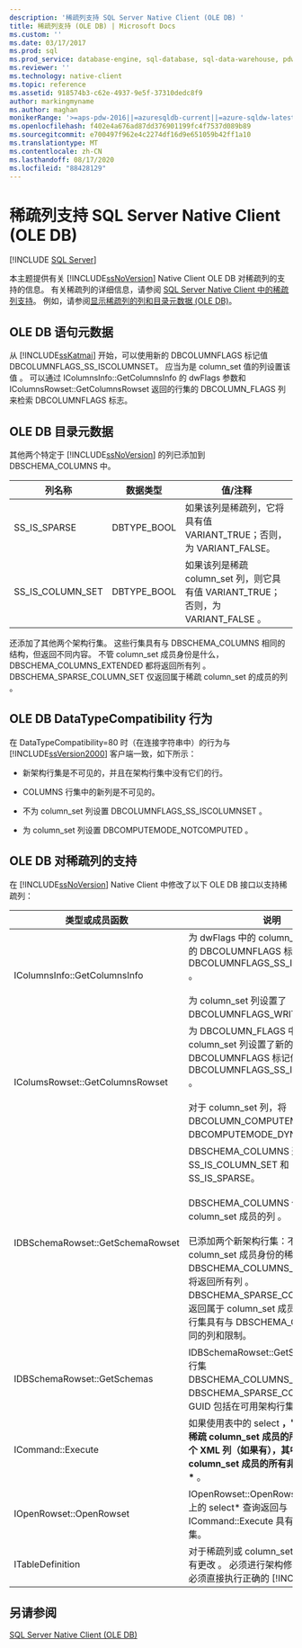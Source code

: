```yaml
---
description: '稀疏列支持 SQL Server Native Client (OLE DB) '
title: 稀疏列支持 (OLE DB) | Microsoft Docs
ms.custom: ''
ms.date: 03/17/2017
ms.prod: sql
ms.prod_service: database-engine, sql-database, sql-data-warehouse, pdw
ms.reviewer: ''
ms.technology: native-client
ms.topic: reference
ms.assetid: 918574b3-c62e-4937-9e5f-37310dedc8f9
author: markingmyname
ms.author: maghan
monikerRange: '>=aps-pdw-2016||=azuresqldb-current||=azure-sqldw-latest||>=sql-server-2016||=sqlallproducts-allversions||>=sql-server-linux-2017||=azuresqldb-mi-current'
ms.openlocfilehash: f402e4a676ad87dd376901199fc4f7537d089b89
ms.sourcegitcommit: e700497f962e4c2274df16d9e651059b42ff1a10
ms.translationtype: MT
ms.contentlocale: zh-CN
ms.lasthandoff: 08/17/2020
ms.locfileid: "88428129"
---
```

# <a name="sparse-columns-support-in-sql-server-native-client-ole-db"></a>稀疏列支持 SQL Server Native Client (OLE DB) 
[!INCLUDE [SQL Server](../../../includes/applies-to-version/sql-asdb-asdbmi-asa-pdw.md)]

  本主题提供有关 [!INCLUDE[ssNoVersion](../../../includes/ssnoversion-md.md)] Native Client OLE DB 对稀疏列的支持的信息。 有关稀疏列的详细信息，请参阅 [SQL Server Native Client 中的稀疏列支持](../../../relational-databases/native-client/features/sparse-columns-support-in-sql-server-native-client.md)。 例如，请参阅[显示稀疏列的列和目录元数据 &#40;OLE DB&#41;](../../../relational-databases/native-client-ole-db-how-to/display-column-and-catalog-metadata-for-sparse-columns-ole-db.md)。  
  
## <a name="ole-db-statement-metadata"></a>OLE DB 语句元数据  
 从 [!INCLUDE[ssKatmai](../../../includes/sskatmai-md.md)] 开始，可以使用新的 DBCOLUMNFLAGS 标记值 DBCOLUMNFLAGS_SS_ISCOLUMNSET。 应当为是 column_set 值的列设置该值  。 可以通过 IColumnsInfo::GetColumnsInfo 的 dwFlags  参数和 IColumnsRowset::GetColumnsRowset 返回的行集的 DBCOLUMN_FLAGS 列来检索 DBCOLUMNFLAGS 标志。  
  
## <a name="ole-db-catalog-metadata"></a>OLE DB 目录元数据  
 其他两个特定于 [!INCLUDE[ssNoVersion](../../../includes/ssnoversion-md.md)] 的列已添加到 DBSCHEMA_COLUMNS 中。  
  
|列名称|数据类型|值/注释|  
|-----------------|---------------|---------------------|  
|SS_IS_SPARSE|DBTYPE_BOOL|如果该列是稀疏列，它将具有值 VARIANT_TRUE；否则，为 VARIANT_FALSE。|  
|SS_IS_COLUMN_SET|DBTYPE_BOOL|如果该列是稀疏 column_set 列，则它具有值 VARIANT_TRUE；否则，为 VARIANT_FALSE  。|  
  
 还添加了其他两个架构行集。 这些行集具有与 DBSCHEMA_COLUMNS 相同的结构，但返回不同内容。 不管 column_set 成员身份是什么，DBSCHEMA_COLUMNS_EXTENDED 都将返回所有列  。 DBSCHEMA_SPARSE_COLUMN_SET 仅返回属于稀疏 column_set 的成员的列  。  
  
## <a name="ole-db-datatypecompatibility-behavior"></a>OLE DB DataTypeCompatibility 行为  
 在 DataTypeCompatibility=80  时（在连接字符串中）的行为与 [!INCLUDE[ssVersion2000](../../../includes/ssversion2000-md.md)] 客户端一致，如下所示：  
  
-   新架构行集是不可见的，并且在架构行集中没有它们的行。  
  
-   COLUMNS 行集中的新列是不可见的。  
  
-   不为 column_set 列设置 DBCOLUMNFLAGS_SS_ISCOLUMNSET  。  
  
-   为 column_set 列设置 DBCOMPUTEMODE_NOTCOMPUTED  。  
  
## <a name="ole-db-support-for-sparse-columns"></a>OLE DB 对稀疏列的支持  
 在 [!INCLUDE[ssNoVersion](../../../includes/ssnoversion-md.md)] Native Client 中修改了以下 OLE DB 接口以支持稀疏列：  
  
|类型或成员函数|说明|  
|-----------------------------|-----------------|  
|IColumnsInfo::GetColumnsInfo|为 dwFlags 中的 column_set 列设置了新的 DBCOLUMNFLAGS 标记值 DBCOLUMNFLAGS_SS_ISCOLUMNSET   。<br /><br /> 为 column_set 列设置了 DBCOLUMNFLAGS_WRITE  。|  
|IColumsRowset::GetColumnsRowset|为 DBCOLUMN_FLAGS 中的 column_set 列设置了新的 DBCOLUMNFLAGS 标记值 DBCOLUMNFLAGS_SS_ISCOLUMNSET  。<br /><br /> 对于 column_set 列，将 DBCOLUMN_COMPUTEMODE 设置为 DBCOMPUTEMODE_DYNAMIC  。|  
|IDBSchemaRowset::GetSchemaRowset|DBSCHEMA_COLUMNS 返回两个新列：SS_IS_COLUMN_SET 和 SS_IS_SPARSE。<br /><br /> DBSCHEMA_COLUMNS 仅返回不属于 column_set 成员的列  。<br /><br /> 已添加两个新架构行集：不管 column_set 成员身份的稀疏性如何，DBSCHEMA_COLUMNS_EXTENDED 都将返回所有列  。 DBSCHEMA_SPARSE_COLUMN_SET 仅返回属于 column_set 成员的列  。 这些新行集具有与 DBSCHEMA_COLUMNS 相同的列和限制。|  
|IDBSchemaRowset::GetSchemas|IDBSchemaRowset::GetSchemas 将新行集 DBSCHEMA_COLUMNS_EXTENDED 和 DBSCHEMA_SPARSE_COLUMN_SET 的 GUID 包括在可用架构行集的列表中。|  
|ICommand::Execute|如果使用表中的 select **，它将返回不属于稀疏 column_set 成员的所有列，外加一个 XML 列（如果有），其中包含属于稀疏 column_set 成员的所有非 NULL 列的值\***    。|  
|IOpenRowset::OpenRowset|IOpenRowset::OpenRowset 通过同一表上的 select\* 查询返回与 ICommand::Execute 具有相同列的行集。|  
|ITableDefinition|对于稀疏列或 column_set 列，该接口没有更改  。 必须进行架构修改的应用程序必须直接执行正确的 [!INCLUDE[tsql](../../../includes/tsql-md.md)]。|  
  
## <a name="see-also"></a>另请参阅  
 [SQL Server Native Client (OLE DB)](../../../relational-databases/native-client/ole-db/sql-server-native-client-ole-db.md)  
  
  
